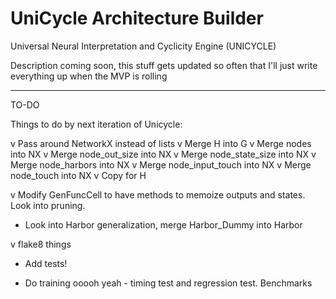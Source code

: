 # UniCycle Architecture Builder
Universal Neural Interpretation and Cyclicity Engine (UNICYCLE)

Description coming soon, this stuff gets updated so often that I'll just write everything up when the MVP is rolling

-------

TO-DO

Things to do by next iteration of Unicycle:

v Pass around NetworkX instead of lists
	v Merge H into G
	v Merge nodes into NX
	v Merge node_out_size into NX
	v Merge node_state_size into NX
	v Merge node_harbors into NX
	v Merge node_input_touch into NX
	v Merge node_touch into NX
	v Copy for H

v Modify GenFuncCell to have methods to memoize outputs and states. Look into pruning.

- Look into Harbor generalization, merge Harbor_Dummy into Harbor

v flake8 things

- Add tests!

- Do training ooooh yeah - timing test and regression test. Benchmarks

